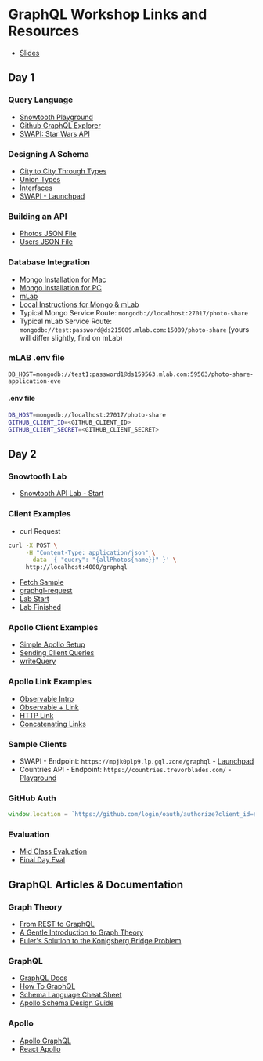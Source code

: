 GraphQL Workshop Links and Resources
==========

* [Slides](https://slides.com/moonhighway/graphql-summit)

## Day 1

### Query Language
* [Snowtooth Playground](http://snowtooth.moonhighway.com)
* [Github GraphQL Explorer](https://developer.github.com/v4/explorer/)
* [SWAPI: Star Wars API](http://graphql.org/swapi-graphql/)

### Designing A Schema
* [City to City Through Types](https://codesandbox.io/s/5vzn2rkzxn)
* [Union Types](https://codesandbox.io/s/rm2rx3opqm)
* [Interfaces](https://codesandbox.io/s/71x8n304r1)
* [SWAPI - Launchpad](http://bit.ly/swapi-launchpad)

### Building an API
* [Photos JSON File](https://github.com/graphqlworkshop/photo-share-api/blob/f98c31580f19db9814c04899945942b155e7b619/data/sample-photos.json)
* [Users JSON File](https://github.com/graphqlworkshop/photo-share-api/blob/f98c31580f19db9814c04899945942b155e7b619/data/sample-users.json)

### Database Integration
* [Mongo Installation for Mac](https://docs.mongodb.com/manual/tutorial/install-mongodb-on-os-x/)
* [Mongo Installation for PC](https://docs.mongodb.com/manual/tutorial/install-mongodb-on-windows/)
* [mLab](https://mlab.com/)
* [Local Instructions for Mongo & mLab](https://gist.github.com/eveporcello/98f9e37a65f05b9d0866137d80ed9653)
* Typical Mongo Service Route: `mongodb://localhost:27017/photo-share`
* Typical mLab Service Route: `mongodb://test:password@ds215089.mlab.com:15089/photo-share` (yours will differ slightly, find on mLab)

### mLAB .env file
```
DB_HOST=mongodb://test1:password1@ds159563.mlab.com:59563/photo-share-application-eve
```


#### .env file

```sh
DB_HOST=mongodb://localhost:27017/photo-share
GITHUB_CLIENT_ID=<GITHUB_CLIENT_ID>
GITHUB_CLIENT_SECRET=<GITHUB_CLIENT_SECRET>
```

## Day 2

### Snowtooth Lab
* [Snowtooth API Lab - Start](http://www.github.com/graphqlworkshop/snowtooth-api)

### Client Examples
* curl Request
```sh
curl -X POST \
     -H "Content-Type: application/json" \
     --data '{ "query": "{allPhotos{name}}" }' \
     http://localhost:4000/graphql
 ```

* [Fetch Sample](https://codesandbox.io/s/wy9mq00q9w)
* [graphql-request](https://codesandbox.io/s/4qzq5z2vz0)
* [Lab Start](https://codesandbox.io/s/kmmz8om2xv)
* [Lab Finished](https://codesandbox.io/s/q8l7wp6m0w)

### Apollo Client Examples
* [Simple Apollo Setup](https://codesandbox.io/s/3q245om1q6)
* [Sending Client Queries](https://codesandbox.io/s/4xnkxmnw7w)
* [writeQuery](https://codesandbox.io/s/oo3z008kzy)

### Apollo Link Examples
* [Observable Intro](https://codesandbox.io/s/176q4zpl4)
* [Observable + Link](https://codesandbox.io/s/ql5xqkojyj)
* [HTTP Link](https://codesandbox.io/s/koj24j5l07)
* [Concatenating Links](https://codesandbox.io/s/ql4jlz54yq)


### Sample Clients

* SWAPI - Endpoint: `https://mpjk0plp9.lp.gql.zone/graphql` - [Launchpad](https://launchpad.graphql.com/mpjk0plp9)
* Countries API - Endpoint: `https://countries.trevorblades.com/` - [Playground](https://countries.trevorblades.com/)

### GitHub Auth
```js
window.location = `https://github.com/login/oauth/authorize?client_id=${clientID}&scope=user`
```

### Evaluation
* [Mid Class Evaluation](https://goo.gl/forms/RXFoGhHy5oHdX9Jq1)
* [Final Day Eval](https://goo.gl/forms/26gsd2Komye4VGW63)


## GraphQL Articles & Documentation

### Graph Theory

* [From REST to GraphQL](https://0x2a.sh/from-rest-to-graphql-b4e95e94c26b)
* [A Gentle Introduction to Graph Theory](https://dev.to/vaidehijoshi/a-gentle-introduction-to-graph-theory)
* [Euler's Solution to the Konigsberg Bridge Problem](www.maa.org/press/periodicals/convergence/leonard-eulers-solution-to-the-konigsberg-bridge-problem)

### GraphQL

* [GraphQL Docs](http://graphql.org/)
* [How To GraphQL](https://www.howtographql.com/)
* [Schema Language Cheat Sheet](https://github.com/sogko/graphql-schema-language-cheat-sheet)
* [Apollo Schema Design Guide](https://www.apollographql.com/docs/guides/schema-design.html)

### Apollo

* [Apollo GraphQL](https://www.apollographql.com/)
* [React Apollo](https://github.com/apollographql/react-apollo)
